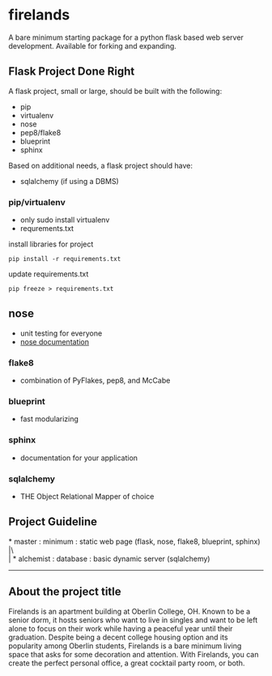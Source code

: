 # firelands
A bare minimum starting package for a python flask based web server development.
Available for forking and expanding.

## Flask Project Done Right
A flask project, small or large, should be built with the following:
* pip
* virtualenv
* nose
* pep8/flake8
* blueprint
* sphinx

Based on additional needs, a flask project should have:
* sqlalchemy (if using a DBMS)

### pip/virtualenv
* only sudo install virtualenv
* requrements.txt

install libraries for project
``` shell
pip install -r requirements.txt
```
update requirements.txt
``` shell
pip freeze > requirements.txt
```

## nose
* unit testing for everyone
* [nose documentation](https://nose.readthedocs.org/en/latest/)

### flake8
* combination of PyFlakes, pep8, and McCabe

### blueprint
* fast modularizing

### sphinx
* documentation for your application

### sqlalchemy
* THE Object Relational Mapper of choice

## Project Guideline
\*   master : minimum : static web page (flask, nose, flake8, blueprint, sphinx)  
|\  
| * alchemist : database : basic dynamic server (sqlalchemy)  

---
## About the project title
Firelands is an apartment building at Oberlin College, OH. Known to be a senior
dorm, it hosts seniors who want to live in singles and want to be left alone to
focus on their work while having a peaceful year until their graduation. Despite
being a decent college housing option and its popularity among Oberlin students,
Firelands is a bare minimum living space that asks for some decoration and
attention. With Firelands, you can create the perfect personal office, a great
cocktail party room, or both.
